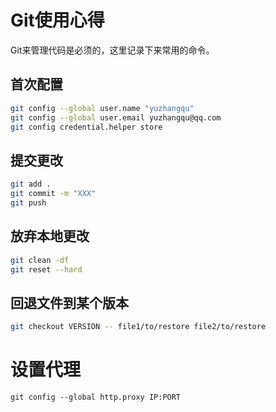 # Git使用心得
Git来管理代码是必须的，这里记录下来常用的命令。
## 首次配置
```bash
git config --global user.name "yuzhangqu"
git config --global user.email yuzhangqu@qq.com
git config credential.helper store
```

## 提交更改
```bash
git add .
git commit -m "XXX"
git push
```

## 放弃本地更改
```bash
git clean -df
git reset --hard
```

## 回退文件到某个版本
```bash
git checkout VERSION -- file1/to/restore file2/to/restore
```


# 设置代理
```
git config --global http.proxy IP:PORT
```
